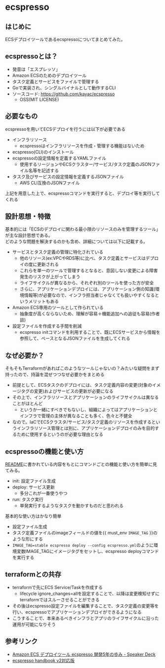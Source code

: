# ecspresso

## はじめに

ECSデプロイツールであるecspressoについてまとめてみた。

## ecspressoとは？

- 発音は「エスプレッソ」
- Amazon ECSのためのデプロイツール
- タスク定義とサービスをファイルで管理する
- Goで実装され、シングルバイナルとして動作するCLI
- ソースコード: https://github.com/kayac/ecspresso
  - OSS(MIT LICENSE)

## 必要なもの

ecspressoを用いてECSデプロイを行うには以下が必要である

- インフラリソース
  - ecspressoはインフラリソースを作成・管理する機能はないため
- ecspresso(CLI)のインストール
- ecspressoの設定情報を定義するYAMLファイル
  - 使用するリージョンやECSクラスター/サービス/タスク定義のJSONファイル名等を記述する
- タスク及びサービスの設定情報を定義するJSONファイル
  - AWS CLI互換のJSONファイル

上記を用意した上で、ecspressoコマンドを実行すると、デプロイ等を実行してくれる

## 設計思想・特徴

基本的には「ECSのデプロイに関わる最小限のリソースのみを管理するツール」が主な設計思想である。\
どのような問題を解決するのかも含め、詳細については以下に記載する。

- サービスとタスク定義の管理に特化されている
  - 他のリソース(ex:VPCやRDS等)に比べ、タスク定義とサービスはデプロイの度に更新される
  - これらを単一のツールで管理するとなると、意図しない変更による障害発生のリスクが上がってしまう
  - ライフサイクルが異なるから、それぞれ別のツールを使った方が安全
  - さらに、アプリケーションデプロイには、アプリケーション側の知識(環境情報等)が必要なので、インフラ担当者じゃなくても扱いやすくなるというメリットもある
- Amazon ECS専用のツールとして作られている
  - 抽象度が高くならないため、理解が容易＋機能追加への追従も容易(作者談)
- 設定ファイルを作成する手間を削減
  - ecspresso initコマンドを利用することで、既にECSサービスから情報を参照して、ベースとなるJSONファイルを生成してくれる

## なぜ必要か？

そもそもTerraformがあればこのようなツールじゃないの？みたいな疑問をまず持ったので、持論を混ぜつつなぜ必要かをまとめる

- 前提として、ECSタスクのデプロイには、タスク定義内容の変更(対象のイメージタグの変更)およびサービスの更新が必要になる
- その上で、インフラリソースとアプリケーションのライフサイクルは異なることがほとんど
  - というか一緒にすべきでもないし、組織によってはアプリケーションとインフラで管理の主体が異なることも多く、色々と不健全
- なので。IaCでECSクラスタ/サービス/タスク定義のリソースを作成するというインフラリソース管理とは別に、アプリケーションデプロイのみを目的するために使用するというのが必要な理由となる

## ecspressoの機能と使い方

[README](https://github.com/kayac/ecspresso)に書かれている内容をもとにコマンドごとの機能と使い方を簡単に見てみる。

- init: 設定ファイル生成
- deploy: サービス更新
  - 多分これが一番使うやつ
- run: タスク実行
  - 単発実行するようなタスクを動かすものだと思われる

基本的な使い方はかなり簡単

- 設定ファイル生成
- タスク定義ファイルのimageフィールドの値を{{ must_env `IMAGE_TAG` }}のような形にする
- `IMAGE_TAG=stable ecspresso deploy --config ecspresso.yml`のように環境変数IMAGE_TAGにイメージタグをセットし、ecspresso deployコマンドを実行する

## terraformとの共存

- terraformで先にECS Service/Taskを作成する
  - lifecycle ignore_changes=allを設定することで、以降は変更検知せずにterraformではスルーさせることができる
- その後はecspresso設定ファイルを編集することで、タスク定義の変更等を行い、ecspressoでアプリケーションデプロイができるようになる
- こうすることで、本来あるべきインフラとアプリのライフサイクルに沿った運用が可能になりそう

## 参考リンク

- [Amazon ECS デプロイツール ecspresso 開発5年の歩み - Speaker Deck](https://speakerdeck.com/fujiwara3/amazon-ecs-depuroituru-ecspresso-kai-fa-5nian-nobu-mi?slide=29)
- [ecspresso handbook v2対応版](https://zenn.dev/fujiwara/books/ecspresso-handbook-v2)
